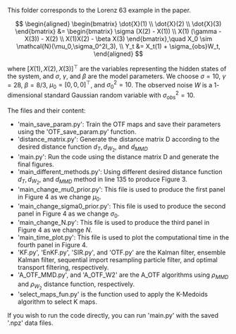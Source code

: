 This folder corresponds to the Lorenz 63 example in the paper.

$$
\begin{aligned}
\begin{bmatrix}
    \dot{X}(1) \\ 
    \dot{X}(2) \\
    \dot{X}(3)
\end{bmatrix}
&= 
\begin{bmatrix}
    \sigma (X(2) - X(1)) \\
    X(1) (\gamma - X(3)) - X(2) \\
    X(1)X(2) - \beta X(3)   
\end{bmatrix},\quad X_0 \sim \mathcal{N}(\mu_0,\sigma_0^2I_3),
\\
Y_t &= X_t(1) + \sigma_{obs}W_t,
\end{aligned}
$$

where $[X(1),X(2),X(3)]^\top$ are the variables representing the hidden states of the system, and $\sigma$, $\gamma$, and $\beta$ are the model parameters. We choose $\sigma=10$, $\gamma=28$, $\beta=8/3$, $\mu_0 = [0,0,0]^\top$, and $\sigma_{0}^2=10$. The observed noise $W$ is a $1$-dimensional standard Gaussian random variable with $\sigma_{obs}^2=10.$

The files and their content:
- 'main_save_param.py': Train the OTF maps and save their parameters using the 'OTF_save_param.py' function.
- 'distance_matrix.py': Generate the distance matrix D according to the desired distance function $d_{T},d_{W_2}$, and $d_{MMD}$ 
- 'main.py': Run the code using the distance matrix D and generate the final figures.
- 'main_different_methods.py': Using different desired distance function $d_{T},d_{W_2}$, and $d_{MMD}$ method in line $135$ to produce Figure 3.
- 'main_change_mu0_prior.py': This file is used to produce the first panel in Figure 4 as we change $\mu_0$.
- 'main_change_sigma0_prior.py': This file is used to produce the second panel in Figure 4 as we change $\sigma_0$.
- 'main_change_N.py': This file is used to produce the third panel in Figure 4 as we change $N$.
- 'main_time_plot.py': This file is used to plot the computational time in the fourth panel in Figure 4.  
- 'KF.py', 'EnKF.py', 'SIR.py', and 'OTF.py' are the Kalman filter, ensemble Kalman filter, sequential import resampling particle filter, and optimal transport filtering, respectively.
- 'A_OTF_MMD.py', and 'A_OTF_W2' are the A_OTF algorithms using $\rho_{MMD}$ and $\rho_{W_2}$ distance function, respectively.
- 'select_maps_fun.py' is the function used to apply the K-Medoids algorithm to select K maps.

If you wish to run the code directly, you can run 'main.py' with the saved '.npz' data files. 
